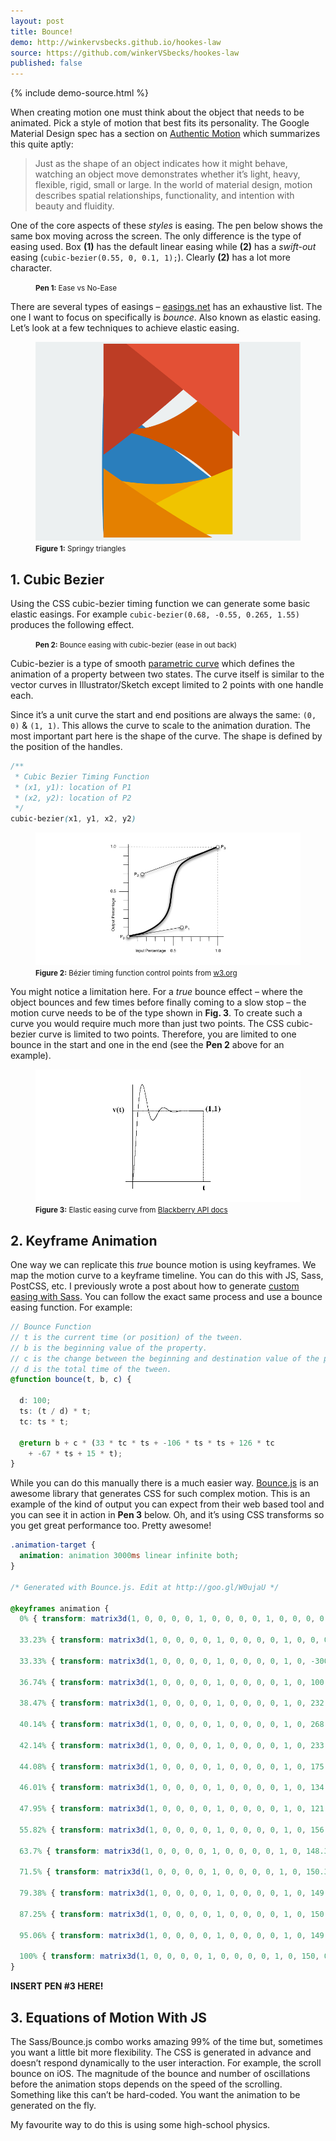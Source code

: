 ```yaml
---
layout: post
title: Bounce!
demo: http://winkervsbecks.github.io/hookes-law
source: https://github.com/winkerVSbecks/hookes-law
published: false
---
```


<p data-height="400"
  data-theme-id="7569"
  data-slug-hash="vNvxKv"
  data-default-tab="result"
  data-user="winkerVSbecks"
  class='codepen'>
</p>
<script async src="//assets.codepen.io/assets/embed/ei.js"></script>

{% include demo-source.html %}

When creating motion one must think about the object that needs to be animated. Pick a style of motion that best fits its personality. The Google Material Design spec has a section on [Authentic Motion](https://www.google.com/design/spec/animation/authentic-motion.html) which summarizes this quite aptly:

> Just as the shape of an object indicates how it might behave, watching an object move demonstrates whether it’s light, heavy, flexible, rigid, small or large. In the world of material design, motion describes spatial relationships, functionality, and intention with beauty and fluidity.

One of the core aspects of these *styles* is easing. The pen below shows the same box moving across the screen. The only difference is the type of easing used. Box **(1)** has the default linear easing while **(2)** has a *swift-out* easing (`cubic-bezier(0.55, 0, 0.1, 1);`). Clearly **(2)** has a lot more character.

<figure>
  <p data-height="350"
    data-theme-id="7569"
    data-slug-hash="epbWdP"
    data-default-tab="result"
    data-user="winkerVSbecks"
    class='codepen'>
  </p>
  <script async src="//assets.codepen.io/assets/embed/ei.js"></script>
  <figcaption class="center">
    <small><b>Pen 1:</b> Ease vs No-Ease</small>
  </figcaption>
</figure>

There are several types of easings – [easings.net](http://easings.net) has an exhaustive list. The one I want to focus on specifically is *bounce*. Also known as elastic easing. Let’s look at a few techniques to achieve elastic easing.

<figure>
  <img src="/public/img/springytriangles.gif" alt="Springy Triangles">
  <figcaption class="center">
    <small><b>Figure 1:</b> Springy triangles</small>
  </figcaption>
</figure>

## 1. Cubic Bezier

Using the CSS cubic-bezier timing function we can generate some basic elastic easings. For example `cubic-bezier(0.68, -0.55, 0.265, 1.55)` produces the following effect.

<figure>
  <p data-height="200"
    data-theme-id="7569"
    data-slug-hash="QjzvXZ"
    data-default-tab="result"
    data-user="winkerVSbecks"
    class='codepen'>
  </p>
  <script async src="//assets.codepen.io/assets/embed/ei.js"></script>
  <figcaption class="center">
    <small><b>Pen 2:</b> Bounce easing with cubic-bezier (ease in out back)</small>
  </figcaption>
</figure>

Cubic-bezier is a type of smooth [parametric curve](https://www.khanacademy.org/math/precalculus/parametric_equations/parametric/v/parametric-equations-1) which defines the animation of a property between two states. The curve itself is similar to the vector curves in Illustrator/Sketch except limited to 2 points with one handle each.

Since it’s a unit curve the start and end positions are always the same: `(0, 0)` &amp; `(1, 1)`. This allows the curve to scale to the animation duration. The most important part here is the shape of the curve. The shape is defined by the position of the handles.

```css
/**
 * Cubic Bezier Timing Function
 * (x1, y1): location of P1
 * (x2, y2): location of P2
 */
cubic-bezier(x1, y1, x2, y2)
```

<figure>
  <img src="/public/img/cubic-bezier.jpg"
    alt="Bézier Timing Function Control Points">
  <figcaption class="center">
    <small><b>Figure 2:</b> Bézier timing function control points from <a href="http://www.w3.org/TR/css3-transitions/">w3.org</a></small>
  </figcaption>
</figure>

You might notice a limitation here. For a *true* bounce effect – where the object bounces and few times before finally coming to a slow stop – the motion curve needs to be of the type shown in **Fig. 3**. To create such a curve you would require much more than just two points. The CSS cubic-bezier curve is limited to two points. Therefore, you are limited to one bounce in the start and one in the end (see the **Pen 2** above for an example).

<figure>
  <img src="/public/img/elastic-curve.jpg"
    alt="elastic curve">
  <figcaption class="center">
    <small><b>Figure 3:</b> Elastic easing curve from <a href="http://www.blackberry.com/developers/docs/6.0.0api/net/rim/device/api/animation/Animation.html">Blackberry API docs</a></small>
  </figcaption>
</figure>

## 2. Keyframe Animation

One way we can replicate this  *true* bounce motion is using keyframes. We map the motion curve to a keyframe timeline. You can do this with JS, Sass, PostCSS, etc. I previously wrote a post about how to generate [custom easing with Sass](/custom-easing-with-sass). You can follow the exact same process and use a bounce easing function. For example:

```scss
// Bounce Function
// t is the current time (or position) of the tween.
// b is the beginning value of the property.
// c is the change between the beginning and destination value of the property.
// d is the total time of the tween.
@function bounce(t, b, c) {

  d: 100;
  ts: (t / d) * t;
  tc: ts * t;

  @return b + c * (33 * tc * ts + -106 * ts * ts + 126 * tc
    + -67 * ts + 15 * t);
}
```

While you can do this manually there is a much easier way. [Bounce.js](http://bouncejs.com/#{l:1,s:[{T:"t",e:"b",d:2000,D:1000,f:{x:-300,y:0},t:{x:150,y:0},s:3,b:8}]}) is an awesome library that generates CSS for such complex motion. This is an example of the kind of output you can expect from their web based tool and you can see it in action in **Pen 3** below. Oh, and it’s using CSS transforms so you get great performance too. Pretty awesome!

```css
.animation-target {
  animation: animation 3000ms linear infinite both;
}

/* Generated with Bounce.js. Edit at http://goo.gl/W0ujaU */

@keyframes animation {
  0% { transform: matrix3d(1, 0, 0, 0, 0, 1, 0, 0, 0, 0, 1, 0, 0, 0, 0, 1); }

  33.23% { transform: matrix3d(1, 0, 0, 0, 0, 1, 0, 0, 0, 0, 1, 0, 0, 0, 0, 1); }

  33.33% { transform: matrix3d(1, 0, 0, 0, 0, 1, 0, 0, 0, 0, 1, 0, -300, 0, 0, 1); }

  36.74% { transform: matrix3d(1, 0, 0, 0, 0, 1, 0, 0, 0, 0, 1, 0, 100.206, 0, 0, 1); }

  38.47% { transform: matrix3d(1, 0, 0, 0, 0, 1, 0, 0, 0, 0, 1, 0, 232.429, 0, 0, 1); }

  40.14% { transform: matrix3d(1, 0, 0, 0, 0, 1, 0, 0, 0, 0, 1, 0, 268.735, 0, 0, 1); }

  42.14% { transform: matrix3d(1, 0, 0, 0, 0, 1, 0, 0, 0, 0, 1, 0, 233.357, 0, 0, 1); }

  44.08% { transform: matrix3d(1, 0, 0, 0, 0, 1, 0, 0, 0, 0, 1, 0, 175.123, 0, 0, 1); }

  46.01% { transform: matrix3d(1, 0, 0, 0, 0, 1, 0, 0, 0, 0, 1, 0, 134.103, 0, 0, 1); }

  47.95% { transform: matrix3d(1, 0, 0, 0, 0, 1, 0, 0, 0, 0, 1, 0, 121.666, 0, 0, 1); }

  55.82% { transform: matrix3d(1, 0, 0, 0, 0, 1, 0, 0, 0, 0, 1, 0, 156.76, 0, 0, 1); }

  63.7% { transform: matrix3d(1, 0, 0, 0, 0, 1, 0, 0, 0, 0, 1, 0, 148.387, 0, 0, 1); }

  71.5% { transform: matrix3d(1, 0, 0, 0, 0, 1, 0, 0, 0, 0, 1, 0, 150.385, 0, 0, 1); }

  79.38% { transform: matrix3d(1, 0, 0, 0, 0, 1, 0, 0, 0, 0, 1, 0, 149.908, 0, 0, 1); }

  87.25% { transform: matrix3d(1, 0, 0, 0, 0, 1, 0, 0, 0, 0, 1, 0, 150.022, 0, 0, 1); }

  95.06% { transform: matrix3d(1, 0, 0, 0, 0, 1, 0, 0, 0, 0, 1, 0, 149.995, 0, 0, 1); }

  100% { transform: matrix3d(1, 0, 0, 0, 0, 1, 0, 0, 0, 0, 1, 0, 150, 0, 0, 1); }
}
```


**INSERT PEN #3 HERE!**

## 3. Equations of Motion With JS

The Sass/Bounce.js combo works amazing 99% of the time but, sometimes you want a little bit more flexibility. The CSS is generated in advance and doesn’t respond dynamically to the user interaction. For example, the scroll bounce on iOS. The magnitude of the bounce and number of oscillations before the animation stops depends on the speed of the scrolling. Something like this can’t be hard-coded. You want the animation to be generated on the fly.

My favourite way to do this is using some high-school physics.